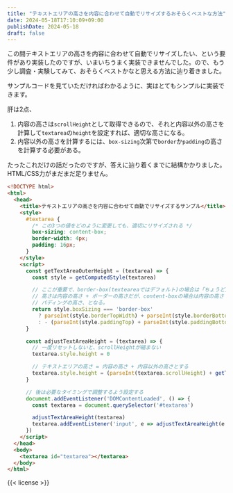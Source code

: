 ```yaml
---
title: "テキストエリアの高さを内容に合わせて自動でリサイズするおそらくベストな方法"
date: 2024-05-18T17:10:09+09:00
publishDate: 2024-05-18
draft: false
---
```


この間テキストエリアの高さを内容に合わせて自動でリサイズしたい、という要件があり実装したのですが、いまいちうまく実装できませんでした。ので、もう少し調査・実験してみて、おそらくベストかなと思える方法に辿り着きました。

サンプルコードを見ていただければわかるように、実はとてもシンプルに実装できます。

肝は2点、

1. 内容の高さは`scrollHeight`として取得できるので、それと内容以外の高さを計算して`textarea`の`height`を設定すれば、適切な高さになる。
2. 内容以外の高さを計算するには、`box-sizing`次第で`border`か`padding`の高さを計算する必要がある。

たったこれだけの話だったのですが、答えに辿り着くまでに結構かかりました。HTML/CSS力がまだまだ足りません。


```html
<!DOCTYPE html>
<html>
  <head>
    <title>テキストエリアの高さを内容に合わせて自動でリサイズするサンプル</title>
    <style>
      #textarea {
        /* この3つの値をどのように変更しても、適切にリサイズされる */
        box-sizing: content-box;
        border-width: 4px;
        padding: 16px;
      }
    </style>
    <script>
      const getTextAreaOuterHeight = (textarea) => {
        const style = getComputedStyle(textarea)

        // ここが重要で、border-box(texteareaではデフォルト)の場合は「ちょうど」の
        // 高さは内容の高さ + ボーダーの高さだが、content-boxの場合は内容の高さ -
        // パディングの高さ、となる。
        return style.boxSizing === 'border-box'
          ? parseInt(style.borderTopWidth) + parseInt(style.borderBottomWidth)
          : - (parseInt(style.paddingTop) + parseInt(style.paddingBottom))
      }

      const adjustTextAreaHeight = (textarea) => {
        // 一度リセットしないと、scrollHeightが縮まない
        textarea.style.height = 0

        // テキストエリアの高さ = 内容の高さ + 内容以外の高さとする
        textarea.style.height = (parseInt(textarea.scrollHeight) + getTextAreaOuterHeight(textarea)) + 'px'
      }

      // 後は必要なタイミングで調整するよう設定する
      document.addEventListener('DOMContentLoaded', () => {
        const textarea = document.querySelector('#textarea')

        adjustTextAreaHeight(textarea)
        textarea.addEventListener('input', e => adjustTextAreaHeight(e.target))
      })
    </script>
  </head>
  <body>
    <textarea id="textarea"></textarea>
  </body>
</html>
```


{{< license >}}


